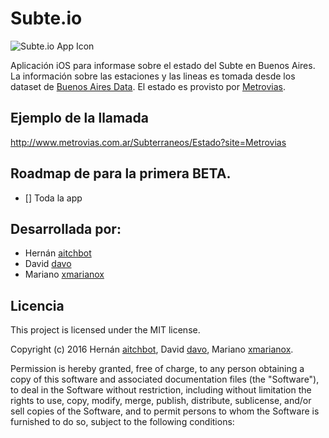 # Subte.io

![Subte.io App Icon](https://github.com/xmarianox/app/src/main/res/drawable-xxxhdpi/ic_launcher.png)

Aplicación iOS para informase sobre el estado del Subte en Buenos Aires.
La información sobre las estaciones y las lineas es tomada desde los dataset de [Buenos Aires Data](http://data.buenosaires.gob.ar/dataset#groups_cats=.movilidad-transporte.).
El estado es provisto por [Metrovias](http://www.metrovias.com.ar).

## Ejemplo de la llamada
http://www.metrovias.com.ar/Subterraneos/Estado?site=Metrovias

## Roadmap de para la primera BETA.
- [] Toda la app


## Desarrollada por:
* Hernán [aitchbot](https://github.com/aitchbot)
* David [davo](https://github.com/davo)
* Mariano [xmarianox](https://github.com/xmarianox)

## Licencia
This project is licensed under the MIT license.

Copyright (c) 2016 Hernán [aitchbot](https://github.com/aitchbot),
				   David [davo](https://github.com/davo),
				   Mariano [xmarianox](https://github.com/xmarianox).

Permission is hereby granted, free of charge, to any person obtaining a copy
of this software and associated documentation files (the "Software"), to deal
in the Software without restriction, including without limitation the rights
to use, copy, modify, merge, publish, distribute, sublicense, and/or sell
copies of the Software, and to permit persons to whom the Software is
furnished to do so, subject to the following conditions: